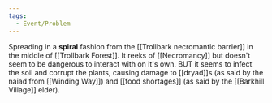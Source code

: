 ```yaml
---
tags:
  - Event/Problem
---
```

Spreading in a **spiral** fashion from the [[Trollbark necromantic barrier]] in the middle of [[Trollbark Forest]].
It reeks of [[Necromancy]] but doesn't seem to be dangerous to interact with on it's own. BUT it seems to infect the soil and corrupt the plants, causing damage to [[dryad]]s (as said by the naiad from [[Winding Way]]) and [[food shortages]] (as said by the [[Barkhill Village]] elder).
